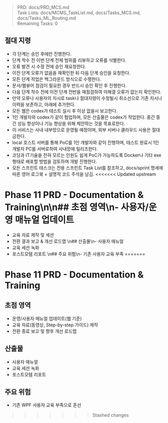 > PRD: docs/PRD_MCS.md  
> Task Lists: docs/MCMS_TaskList.md, docs/Tasks_MCS.md, docs/Tasks_ML_Routing.md  
> Remaining Tasks: 0

## 절대 지령
- 각 단계는 승인 후에만 진행한다.
- 단계 착수 전 이번 단계 전체 범위를 리뷰하고 오류를 식별한다.
- 오류 발견 시 수정 전에 승인 재요청한다.
- 이전 단계 오류가 없음을 재확인한 뒤 다음 단계 승인을 요청한다.
- 모든 단계 작업은 백그라운드 방식으로 수행한다.
- 문서/웹뷰어 점검이 필요한 경우 반드시 승인 확인 후 진행한다.
- 다음 단계 착수 전에 이전 단계 전반을 재점검하여 미해결 오류가 없는지 확인한다.
- 만약 오류나 사용자의 지시로 task나 절대지령이 수정될시 취소선으로 기존 지시나 이력을 보존하고, 아래에 추가한다.
- 모든 웹은 codex가 테스트 실시 후 이상 없을시 보고한다.
- 1인 개발자와 codex가 같이 협업하며, 모든 산출물은 codex가 작업한다. 중간 중간 성능 향상이나 기능 향상을 위해 제안하는 것을 목표로한다.
- 이 서비스는 사내 내부망으로 운영될 예정이며, 외부 서버나 클라우드 사용은 절대 금한다.
- local 호스트 서버를 통해 PoC를 1인 개발자와 같이 진행하며, 테스트 완료시 1인 개발자 PC를 서버로하여 사내망에 릴리즈한다.
- 코딩과 IT기술을 전혀 모르는 인원도 쉽게 PoC가 가능하도록 Docker나 기타 exe 형태로 배포할 방법을 검토하며 개발 진행한다.
- 모든 스프린트 태스크는 전용 스프린트 Task List를 참조하고, docs/sprint 명세에 따른 영어 로그북 + 설명적 코드 주석을 남김.
<<<<<<< Updated upstream
# Phase 11 PRD - Documentation & Training\n\n## 초점 영역\n- 사용자/운영 매뉴얼 업데이트
- 교육 자료 제작 및 세션
- 전환 결과 보고 & 개선 로드맵
\n## 산출물\n- 사용자 매뉴얼
- 교육 세션 녹화
- 포스트모템 리포트
\n## 주요 위험\n- 기존 사용자 교육 부족
=======
# Phase 11 PRD - Documentation & Training

## 초점 영역
- 운영/사용자 매뉴얼 업데이트(웹 기준)
- 교육 자료(동영상, Step-by-step 가이드) 제작
- 전환 종료 보고 및 향후 개선 로드맵

## 산출물
- 사용자 매뉴얼
- 교육 세션 녹화
- 포스트모템 리포트

## 주요 위험
- 기존 WPF 사용자 교육 부족으로 혼선
>>>>>>> Stashed changes

